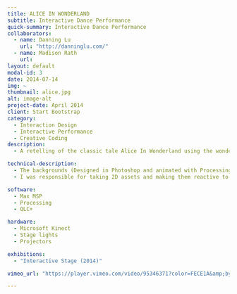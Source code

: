 ```yaml
---
title: ALICE IN WONDERLAND
subtitle: Interactive Dance Performance
quick-summary: Interactive Dance Performance
collaborators:
  - name: Danning Lu
    url: "http://danninglu.com/"
  - name: Madison Rath
    url:
layout: default
modal-id: 3
date: 2014-07-14
img: ~
thumbnail: alice.jpg
alt: image-alt
project-date: April 2014
client: Start Bootstrap
category:
  - Interaction Design
  - Interactive Performance
  - Creative Coding
description:
  - A retelling of the classic tale Alice In Wonderland using the wonders of this land. In this interactive dance performance we follow Alice, portrayed by Madison Rath, as she travels throughout Wonderland.

technical-description:
  - The backgrounds (Designed in Photoshop and animated with Processing) as well as lights (controlled with QLC+) are responsive to the dancer's movements in real time.
  - I was responsible for taking 2D assets and making them reactive to Alice's Movements . I also created a custom show control interface within MaxMSP which allowed for smooth and seamless transitions between scenes.

software:
  - Max MSP
  - Processing
  - QLC+

hardware:
  - Microsoft Kinect
  - Stage lights
  - Projectors

exhibitions:
  - "Interactive Stage (2014)"

vimeo_url: "https://player.vimeo.com/video/95346371?color=FECE1A&amp;byline=0&amp;portrait=0"

---
```

